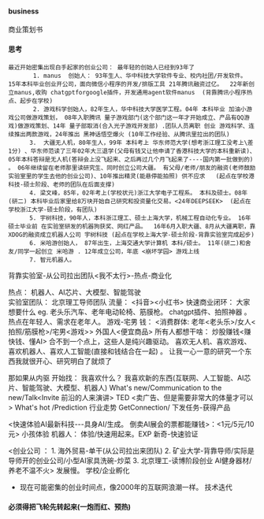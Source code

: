 #### business
商业策划书

#### 思考
```
最近开始密集出现白手起家的创业公司： 最年轻的创始人已经到93年了
       1. manus  创始人： 93年生人、华中科技大学软件专业、校内社团/开发软件。  15年本科毕业创业开公司，面向微信小程序的开发/排版工具 21年腾讯融资过亿。  22年新创立manus,收购 chatgptforgoogle插件，开发通用agent软件manus  (背靠腾讯小程序热点、起步在学校)
       2. 游戏科学创始人，82年生人，华中科技大学医学工程。04年 本科毕业 加油小游戏公司做游戏策划， 08年入职腾讯 量子游戏部门(这个部门这一年才开始成立、产品有QQ游戏)做游戏策划、14年 量子部取消(合入光子游戏开发部) .团队人员离职 创业 游戏科学、连续推出两款游戏，24年推出 黑神话悟空爆火 (10年工作经验、从腾讯里拉出的团队) 
      3.  大疆无人机，80年生人，99年 本科考上 华东师范大学(想考浙江理工没考上\差1分) 、华东师范读了三年02年大三退学(父母有钱又让他申请了香港科技大学的本科重新读)、05年本科答辩是无人机(答辩会上没飞起来、之后再过几个月飞起来了----国内第一批做到的) 。 06年继续留在老师那里读研究生、同时创立公司大疆。 有父母/老师/朋友的融资(老师鼓励实验室里的学生去他的创业公司)、10年推出精灵(能悬停能拍照) 供不应求   (起点在学校港科技-硕士阶段、老师的团队在后面支撑)
      4. 梁文峰，85年，02年考上(学校状元)浙江大学电子工程系。 本科及硕士。08年(研二) 本科毕业后家里给8万块开始自己研究和投资量化交易。<24年DEEPSEEK>  (起点在学校浙江大学-硕士阶段，有团队)
      5. 宇树科技，90年人，本科浙江理工、硕士上海大学，机械工程自动化专业。 16年硕士毕业前 在实验室研发的机器狗获奖、网红产品。  16年6月入职大疆、8月从大疆离职，靠XDOG的融资成立机器人公司 宇树科技 (起点在学校上海大学-硕士阶段-背靠实验室完成起步)
      6. 米哈游创始人， 87年出生，上海交通大学计算机 本科/硕士。 11年(研二)和舍友/同学一起创立 米哈游 . 12年成立公司，年底 <崩坏学园> 游戏上线
      7. 智元机器人。 
```

   背靠实验室-从公司拉出团队<我不太行>-热点-商业化


热点： 机器人、AI芯片、大模型、智能驾驶     
实验室团队： 北京理工导师团队
流量： <抖音><小红书>
快速商业闭环： 大家想要什么 eg. 老头乐汽车、老年电动轮椅、筋膜枪。 chatgpt插件、拍照神器 。   热点在年轻人、需求在老年人。    游戏-宅男
              钱： <消费群体: 老年<老头乐>/女人<拍照/筋膜枪>/宅男<游戏>>         外国人<便宜商品>
所有人都想干啥： 炒股赚钱<赚快钱、懂AI>
合不到一个点上，这些人是纯兴趣驱动。  喜欢无人机、喜欢游戏、喜欢机器人、喜欢人工智能(直接和钱结合在一起) 。 让我一心一意的研究一个东西我就很开心、研究明白了就烦了

那如果从内驱 开始找： 我喜欢什么？   我喜欢新的东西(互联网、人工智能、AI芯片、智能驾驶、大模型、机器人)
               What's new/Communication to the new/Talk<Invite 前沿的人来演讲> TED     <卖广告、但是需要非常大的体量才可以>
               What's hot /Prediction 行业走势
               GetConnection/ 下发任务-获得产品


<快速体验AI最新科技---具身AI/生成。   倒卖AI展会的票都能赚钱>：<1元/5元/10元>   小孩体验
                        机器人： 体验/快速用起来。EXP 新奇-快速验证



<创业公司 ： 1. 海外贸易-单干(从公司拉出来团队) 2. 矿业大学-背靠导师/实际是导师开的创业公司/小型AI家具洗碗-炒菜  3. 北京理工-读博阶段创业 AI健身器材/养老不温不火>
              发展慢。
学校/企业孵化


- 现在可能密集的创业时间点，像2000年的互联网浪潮一样。   技术迭代


#### 必须得把飞轮先转起来(一炮而红、预热)

